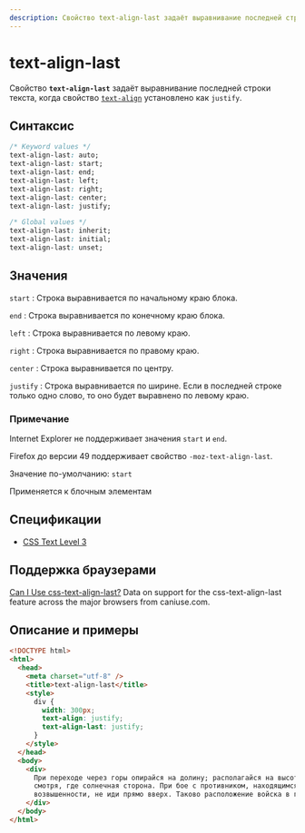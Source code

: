 ```yaml
---
description: Свойство text-align-last задаёт выравнивание последней строки текста, когда свойство text-align установлено как justify
---
```


# text-align-last

Свойство **`text-align-last`** задаёт выравнивание последней строки текста, когда свойство [`text-align`](text-align.md) установлено как `justify`.

## Синтаксис

```css
/* Keyword values */
text-align-last: auto;
text-align-last: start;
text-align-last: end;
text-align-last: left;
text-align-last: right;
text-align-last: center;
text-align-last: justify;

/* Global values */
text-align-last: inherit;
text-align-last: initial;
text-align-last: unset;
```

## Значения

`start`
: Строка выравнивается по начальному краю блока.

`end`
: Строка выравнивается по конечному краю блока.

`left`
: Строка выравнивается по левому краю.

`right`
: Строка выравнивается по правому краю.

`center`
: Строка выравнивается по центру.

`justify`
: Строка выравнивается по ширине. Если в последней строке только одно слово, то оно будет выравнено по левому краю.

### Примечание

Internet Explorer не поддерживает значения `start` и `end`.

Firefox до версии 49 поддерживает свойство `-moz-text-align-last`.

Значение по-умолчанию: `start`

Применяется к блочным элементам

## Спецификации

- [CSS Text Level 3](http://dev.w3.org/csswg/css3-text/#text-align-last)

## Поддержка браузерами

<p class="ciu_embed" data-feature="css-text-align-last" data-periods="future_1,current,past_1,past_2">
  <a href="http://caniuse.com/#feat=css-text-align-last">Can I Use css-text-align-last?</a> Data on support for the css-text-align-last feature across the major browsers from caniuse.com.
</p>

## Описание и примеры

```html
<!DOCTYPE html>
<html>
  <head>
    <meta charset="utf-8" />
    <title>text-align-last</title>
    <style>
      div {
        width: 300px;
        text-align: justify;
        text-align-last: justify;
      }
    </style>
  </head>
  <body>
    <div>
      При переходе через горы опирайся на долину; располагайся на высотах,
      смотря, где солнечная сторона. При бое с противником, находящимся на
      возвышенности, не иди прямо вверх. Таково расположение войска в горах.
    </div>
  </body>
</html>
```
